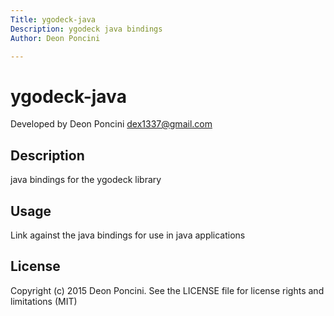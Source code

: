 ```yaml
---
Title: ygodeck-java
Description: ygodeck java bindings
Author: Deon Poncini

---
```

ygodeck-java
===============

Developed by Deon Poncini <dex1337@gmail.com>

Description
-----------
java bindings for the ygodeck library

Usage
-----
Link against the java bindings for use in java applications

License
-------
Copyright (c) 2015 Deon Poncini.
See the LICENSE file for license rights and limitations (MIT)
